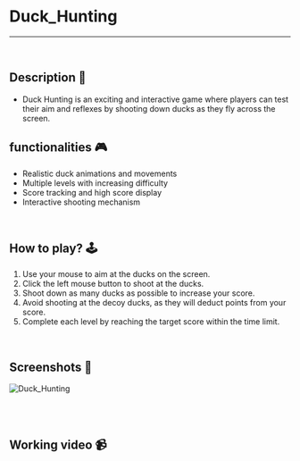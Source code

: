 # **Duck_Hunting** 

---

<br>

## **Description 📃**
<!-- add your game description here  -->
- Duck Hunting is an exciting and interactive game where players can test their aim and reflexes by shooting down ducks as they fly across the screen.


## **functionalities 🎮**
<!-- add functionalities over here -->
- Realistic duck animations and movements
- Multiple levels with increasing difficulty
- Score tracking and high score display
- Interactive shooting mechanism

<br>

## **How to play? 🕹️**
<!-- add the steps how to play games -->
1. Use your mouse to aim at the ducks on the screen.
2. Click the left mouse button to shoot at the ducks.
3. Shoot down as many ducks as possible to increase your score.
4. Avoid shooting at the decoy ducks, as they will deduct points from your score.
5. Complete each level by reaching the target score within the time limit.


<br>

## **Screenshots 📸**
![Duck_Hunting](https://github.com/Anshika-17/GameZone/assets/144370954/6e4cbfd0-e13c-432e-9140-74a3054de786)

<br>
<!-- add your screenshots like this -->
<!-- ![image](url) -->

<br>

## **Working video 📹**
<!-- add your working video over here -->

